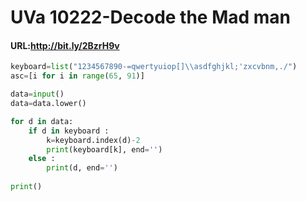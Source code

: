 # UVa 10222-Decode the Mad man
#### URL:http://bit.ly/2BzrH9v
```python
keyboard=list("1234567890-=qwertyuiop[]\\asdfghjkl;'zxcvbnm,./")
asc=[i for i in range(65, 91)]

data=input()
data=data.lower()

for d in data:
    if d in keyboard :
        k=keyboard.index(d)-2
        print(keyboard[k], end='')
    else :
        print(d, end='')
    
print()
```